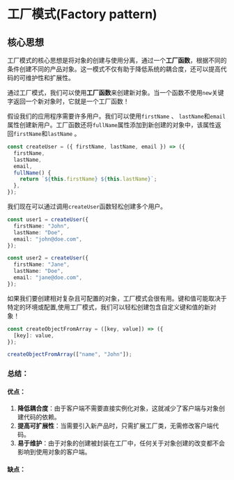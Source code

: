# 工厂模式(Factory pattern)



## 核心思想

工厂模式的核心思想是将对象的创建与使用分离，通过一个**工厂函数**，根据不同的条件创建不同的产品对象。这一模式不仅有助于降低系统的耦合度，还可以提高代码的可维护性和扩展性。

通过工厂模式，我们可以使用**工厂函数**来创建新对象。当一个函数不使用`new`关键字返回一个新对象时，它就是一个工厂函数！

假设我们的应用程序需要许多用户。我们可以使用`firstName` 、 `lastName`和`email`属性创建新用户。工厂函数还将`fullName`属性添加到新创建的对象中，该属性返回`firstName`和`lastName` 。

```typescript
const createUser = ({ firstName, lastName, email }) => ({
  firstName,
  lastName,
  email,
  fullName() {
    return `${this.firstName} ${this.lastName}`;
  },
});
```

我们现在可以通过调用`createUser`函数轻松创建多个用户。

```typescript
const user1 = createUser({
  firstName: "John",
  lastName: "Doe",
  email: "john@doe.com",
});

const user2 = createUser({
  firstName: "Jane",
  lastName: "Doe",
  email: "jane@doe.com",
});
```

如果我们要创建相对复杂且可配置的对象，工厂模式会很有用。键和值可能取决于特定的环境或配置,使用工厂模式，我们可以轻松创建包含自定义键和值的新对象！

```typescript
const createObjectFromArray = ([key, value]) => ({
  [key]: value,
});

createObjectFromArray(["name", "John"]); 
```

### 总结：

#### 优点：

1. **降低耦合度**：由于客户端不需要直接实例化对象，这就减少了客户端与对象创建代码的依赖。
2. **提高可扩展性**：当需要引入新产品时，只需扩展工厂类，无需修改客户端代码。
3. **易于维护**：由于对象的创建被封装在工厂中，任何关于对象创建的改变都不会影响到使用对象的客户端。

#### 缺点：

